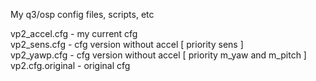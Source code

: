My q3/osp config files, scripts, etc

vp2_accel.cfg - my current cfg  
vp2_sens.cfg - cfg version without accel [ priority sens ]  
vp2_yawp.cfg - cfg version without accel [ priority m_yaw and m_pitch ]  
vp2.cfg.original - original cfg
